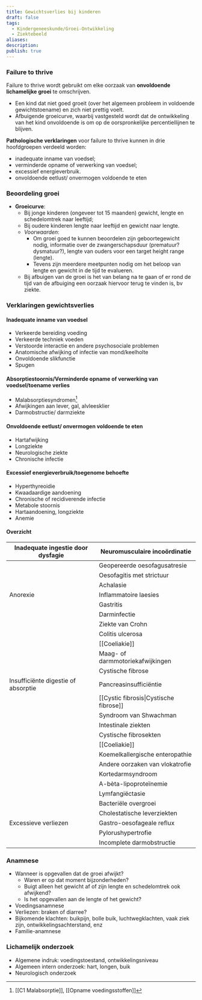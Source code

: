 ```yaml
---
title: Gewichtsverlies bij kinderen
draft: false
tags:
  - Kindergeneeskunde/Groei-Ontwikkeling
  - Ziektebeeld
aliases: 
description: 
publish: true
---
```


### Failure to thrive
Failure to thrive wordt gebruikt om elke oorzaak van **onvoldoende lichamelijke groei** te omschrijven. 
- Een kind dat niet goed groeit (over het algemeen probleem in voldoende gewichtstoename) en zich niet prettig voelt.
- Afbuigende groeicurve, waarbij vastgesteld wordt dat de ontwikkeling van het kind onvoldoende is om op de oorspronkelijke percentiellijnen te blijven.

**Pathologische verklaringen** voor failure to thrive kunnen in drie hoofdgroepen verdeeld worden:

- inadequate inname van voedsel;
- verminderde opname of verwerking van voedsel;
- excessief energieverbruik.
- onvoldoende eetlust/ onvermogen voldoende te eten


### Beoordeling groei
- **Groeicurve**: 
	- Bij jonge kinderen (ongeveer tot 15 maanden) gewicht, lengte en schedelomtrek naar leeftijd; 
	- Bij oudere kinderen lengte naar leeftijd en gewicht naar lengte. 
	- *Voorwaarden*:
		- Om groei goed te kunnen beoordelen zijn geboortegewicht nodig, informatie over de zwangerschapsduur (prematuur? dysmatuur?), lengte van ouders voor een target height range (lengte). 
		- Tevens zijn meerdere meetpunten nodig om het beloop van lengte en gewicht in de tijd te evalueren. 
	- Bij afbuigen van de groei is het van belang na te gaan of er rond de tijd van de afbuiging een oorzaak hiervoor terug te vinden is, bv ziekte.

### Verklaringen gewichtsverlies

#### Inadequate inname van voedsel
- Verkeerde bereiding voeding
- Verkeerde techniek voeden
- Verstoorde interactie en andere psychosociale problemen
- Anatomische afwijking of infectie van mond/keelholte
- Onvoldoende slikfunctie
- Spugen
#### Absorptiestoornis/Verminderde opname of verwerking van voedsel/toename verlies
- Malabsorptiesyndromen[^1]
- Afwijkingen aan lever, gal, alvleesklier
- Darmobstructie/ darmziekte
#### Onvoldoende eetlust/ onvermogen voldoende te eten
- Hartafwijking
- Longziekte
- Neurologische ziekte
- Chronische infectie


#### Excessief energieverbruik/toegenome behoefte
- Hyperthyreoidie
- Kwaadaardige aandoening
- Chronische of recidiverende infectie
- Metabole stoornis
- Hartaandoening, longziekte
- Anemie

#### Overzicht
| Inadequate ingestie door dysfagie   | Neuromusculaire incoördinatie          |
| ----------------------------------- | -------------------------------------- |
|                                     | Geopereerde oesofagusatresie           |
|                                     | Oesofagitis met strictuur              |
|                                     | Achalasie                              |
| Anorexie                            | Inflammatoire laesies                  |
|                                     | Gastritis                              |
|                                     | Darminfectie                           |
|                                     | Ziekte van Crohn                       |
|                                     | Colitis ulcerosa                       |
|                                     | [[Coeliakie]]                          |
|                                     | Maag- of darmmotoriekafwijkingen       |
|                                     | Cystische fibrose                      |
| Insufficiënte digestie of absorptie | Pancreasinsufficiëntie                 |
|                                     | [[Cystic fibrosis\|Cystische fibrose]] |
|                                     | Syndroom van Shwachman                 |
|                                     | Intestinale ziekten                    |
|                                     |  Cystische fibrosekten                                      |
|                                     | [[Coeliakie]]                              |
|                                     | Koemelkallergische enteropathie        |
|                                     | Andere oorzaken van vlokatrofie        |
|                                     | Kortedarmsyndroom                      |
|                                     | A-bèta-lipoproteïnemie                 |
|                                     | Lymfangiëctasie                        |
|                                     | Bacteriële overgroei                   |
|                                     | Cholestatische leverziekten            |
| Excessieve verliezen                | Gastro-oesofageale reflux              |
|                                     | Pylorushypertrofie                     |
|                                     | Incomplete darmobstructie              |

### Anamnese
- Wanneer is opgevallen dat de groei afwijkt? 
	- Waren er op dat moment bijzonderheden?
	- Buigt alleen het gewicht af of zijn lengte en schedelomtrek ook afwijkend?
	- Is het opgevallen aan de lengte of het gewicht?
- Voedingsanamnese
- Verliezen: braken of diarree?
- Bijkomende klachten: buikpijn, bolle buik, luchtwegklachten, vaak ziek zijn, ontwikkelingsachterstand, enz
- Familie-anamnese

### Lichamelijk onderzoek
- Algemene indruk: voedingstoestand, ontwikkelingsniveau
- Algemeen intern onderzoek: hart, longen, buik
- Neurologisch onderzoek



[^1]: [[C1 Malabsorptie]], [[Opname voedingsstoffen]]